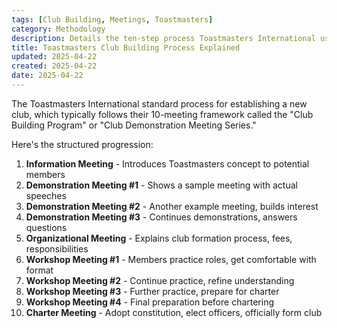 ```yaml
---
tags: [Club Building, Meetings, Toastmasters]
category: Methodology
description: Details the ten-step process Toastmasters International uses to establish a new club, including demonstration and workshop meetings that guide potential members from introduction to club chartering.
title: Toastmasters Club Building Process Explained
updated: 2025-04-22
created: 2025-04-22
date: 2025-04-22
---
```


The Toastmasters International standard process for establishing a new club, which typically follows their 10-meeting framework called the "Club Building Program" or "Club Demonstration Meeting Series."

Here's the structured progression:

1. **Information Meeting** - Introduces Toastmasters concept to potential members
2. **Demonstration Meeting #1** - Shows a sample meeting with actual speeches
3. **Demonstration Meeting #2** - Another example meeting, builds interest
4. **Demonstration Meeting #3** - Continues demonstrations, answers questions
5. **Organizational Meeting** - Explains club formation process, fees, responsibilities
6. **Workshop Meeting #1** - Members practice roles, get comfortable with format
7. **Workshop Meeting #2** - Continue practice, refine understanding
8. **Workshop Meeting #3** - Further practice, prepare for charter
9. **Workshop Meeting #4** - Final preparation before chartering
10. **Charter Meeting** - Adopt constitution, elect officers, officially form club

